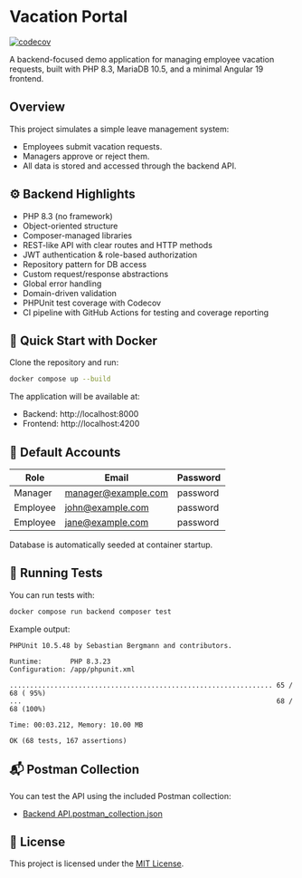# Vacation Portal

[![codecov](https://codecov.io/gh/nklido/vacation-portal/graph/badge.svg?token=075DXTPSF1)](https://codecov.io/gh/nklido/vacation-portal)

A backend-focused demo application for managing employee vacation requests, built with PHP 8.3, MariaDB 10.5, and a minimal Angular 19 frontend.

## Overview
This project simulates a simple leave management system:

- Employees submit vacation requests.
- Managers approve or reject them.
- All data is stored and accessed through the backend API.

## ⚙️ Backend Highlights

 - PHP 8.3 (no framework)
 - Object-oriented structure
 - Composer-managed libraries
 - REST-like API with clear routes and HTTP methods
 - JWT authentication & role-based authorization
 - Repository pattern for DB access
 - Custom request/response abstractions
 - Global error handling
 - Domain-driven validation
 - PHPUnit test coverage with Codecov
 - CI pipeline with GitHub Actions for testing and coverage reporting
## 🐳 Quick Start with Docker

Clone the repository and run:
```bash
docker compose up --build
```

The application will be available at:

- Backend: http://localhost:8000
- Frontend: http://localhost:4200


## 🔐 Default Accounts
| Role     | Email                                             | Password |
| -------- | ------------------------------------------------- |----------|
| Manager  | [manager@example.com](mailto:manager@example.com) | password |
| Employee | [john@example.com](mailto:john@example.com)       | password |
| Employee | [jane@example.com](mailto:jane@example.com)       | password |

Database is automatically seeded at container startup.

## 🧪 Running Tests
You can run tests with:

```bash
docker compose run backend composer test
```

Example output:
```
PHPUnit 10.5.48 by Sebastian Bergmann and contributors.

Runtime:       PHP 8.3.23
Configuration: /app/phpunit.xml

................................................................. 65 / 68 ( 95%)
...                                                               68 / 68 (100%)

Time: 00:03.212, Memory: 10.00 MB

OK (68 tests, 167 assertions)
```

## 📬 Postman Collection

You can test the API using the included Postman collection:

- [Backend API.postman_collection.json](./backend/resources/Backend%20API.postman_collection.json)

## 📄 License

This project is licensed under the [MIT License](LICENSE).
